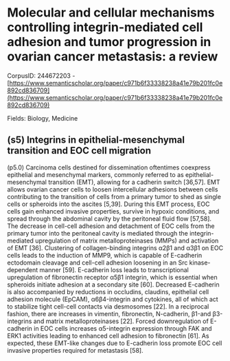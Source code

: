 # Molecular and cellular mechanisms controlling integrin-mediated cell adhesion and tumor progression in ovarian cancer metastasis: a review

CorpusID: 244672203 - [https://www.semanticscholar.org/paper/c971b6f33338238a41e79b201fc0e892cd836709](https://www.semanticscholar.org/paper/c971b6f33338238a41e79b201fc0e892cd836709)

Fields: Biology, Medicine

## (s5) Integrins in epithelial-mesenchymal transition and EOC cell migration
(p5.0) Carcinoma cells destined for dissemination oftentimes coexpress epithelial and mesenchymal markers, commonly referred to as epithelial-mesenchymal transition (EMT), allowing for a cadherin switch [36,57]. EMT allows ovarian cancer cells to loosen intercellular adhesions between cells contributing to the transition of cells from a primary tumor to shed as single cells or spheroids into the ascites [5,39]. During this EMT process, EOC cells gain enhanced invasive properties, survive in hypoxic conditions, and spread through the abdominal cavity by the peritoneal fluid flow [57,58]. The decrease in cell-cell adhesion and detachment of EOC cells from the primary tumor into the peritoneal cavity is mediated through the integrin-mediated upregulation of matrix metalloproteinases (MMPs) and activation of EMT [36]. Clustering of collagen-binding integrins α2β1 and α3β1 on EOC cells leads to the induction of MMP9, which is capable of E-cadherin ectodomain cleavage and cell-cell adhesion loosening in an Src kinase-dependent manner [59]. E-cadherin loss leads to transcriptional upregulation of fibronectin receptor α5β1 integrin, which is essential when spheroids initiate adhesion at a secondary site [60]. Decreased E-cadherin is also accompanied by reductions in occludins, claudins, epithelial cell adhesion molecule (EpCAM), α6β4-integrin and cytokines, all of which act to stabilize tight cell-cell contacts via desmosomes [22]. In a reciprocal fashion, there are increases in vimentin, fibronectin, N-cadherin, β1-and β3-integrins and matrix metalloproteinases [22]. Forced downregulation of E-cadherin in EOC cells increases α5-integrin expression through FAK and ERK1 activities leading to enhanced cell adhesion to fibronectin [61]. As expected, these EMT-like changes due to E-cadherin loss promote EOC cell invasive properties required for metastasis [58].
